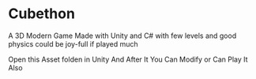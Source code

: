 # Cubethon
A 3D Modern Game Made with Unity and C# with few levels and good physics could be joy-full if played much 


Open this Asset folden in Unity And After It You Can Modify or Can Play It Also
